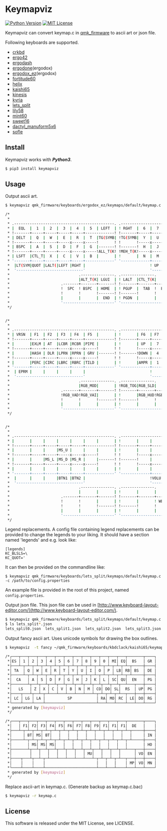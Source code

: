 
# Keymapviz

[![Python Version](https://img.shields.io/badge/Python-3.x-blue.svg)](PythonVersion)
[![MIT License](https://img.shields.io/github/license/mashape/apistatus.svg)](LICENSE)

Keymapviz can convert keymap.c in [qmk_firmware](https://github.com/qmk/qmk_firmware) to ascii art or json file.

Following keyboards are supported.

- [crkbd](https://github.com/qmk/qmk_firmware/tree/master/keyboards/crkbd)
- [ergo42](https://github.com/qmk/qmk_firmware/tree/master/keyboards/ergo42)
- [ergodash](https://github.com/qmk/qmk_firmware/tree/master/keyboards/ergodash)
- [ergodone](https://github.com/qmk/qmk_firmware/tree/master/keyboards/ergodone)(ergodox)
- [ergodox_ez](https://github.com/qmk/qmk_firmware/tree/master/keyboards/ergodox_ez)(ergodox)
- [fortitude60](https://github.com/qmk/qmk_firmware/tree/master/keyboards/fortitude60)
- [helix](https://github.com/qmk/qmk_firmware/tree/master/keyboards/helix)
- [kaishi65](https://github.com/qmk/qmk_firmware/tree/master/keyboards/kbdclack/kaishi65)  
- [kinesis](https://github.com/qmk/qmk_firmware/tree/master/keyboards/kinesis)
- [kyria](https://github.com/qmk/qmk_firmware/tree/master/keyboards/splitkb/kyria)
- [lets_split](https://github.com/qmk/qmk_firmware/tree/master/keyboards/lets_split)
- [lily58](https://github.com/qmk/qmk_firmware/tree/master/keyboards/lily58)
- [mint60](https://github.com/qmk/qmk_firmware/tree/master/keyboards/mint60)
- [sweet16](https://github.com/qmk/qmk_firmware/tree/master/keyboards/1upkeyboards/sweet16)
- [dactyl_manuform5x6](https://github.com/qmk/qmk_firmware/tree/master/keyboards/handwired/dactyl_manuform/5x6)
- [sofle](https://github.com/qmk/qmk_firmware/tree/master/keyboards/sofle)

## Install

Keymapviz works with ***Python3***.

```sh
$ pip3 install keymapviz
```

## Usage

Output ascii art.

```sh
$ keymapviz qmk_firmware/keyboards/ergodox_ez/keymaps/default/keymap.c

/*
 *
 * .---------------------------------------------. .---------------------------------------------.
 * |  EQL  |  1  |  2  |  3  |  4  |  5  | LEFT  | ! RGHT  |  6  |  7  |  8  |  9  |  0  | MINS  |
 * !-------+-----+-----+-----+-----+-------------! !-------+-----+-----+-----+-----+-----+-------!
 * | DELT  |  Q  |  W  |  E  |  R  |  T  |TG(SYMB| !TG(SYMB|  Y  |  U  |  I  |  O  |  P  | BSLS  |
 * !-------+-----+-----+-----x-----x-----!       ! !       !-----x-----x-----+-----+-----+-------!
 * | BSPC  |  A  |  S  |  D  |  F  |  G  |-------! !-------!  H  |  J  |  K  |  L  |LT(MD|GUI_T(K|
 * !-------+-----+-----+-----x-----x-----!ALL_T(K! !MEH_T(K!-----x-----x-----+-----+-----+-------!
 * | LSFT  |CTL_T|  X  |  C  |  V  |  B  |       | !       |  N  |  M  |COMM | DOT |CTL_T| RSFT  |
 * '-------+-----+-----+-----+-----+-------------' '-------------+-----+-----+-----+-----+-------'
 *  |LT(SYM|QUOT |LALT(|LEFT |RGHT |                             ! UP  |DOWN |LBRC |RBRC | FN1  |
 *  '------------------------------'                             '------------------------------'
 *                               .---------------. .---------------.
 *                               |ALT_T(K| LGUI  | ! LALT  |CTL_T(K|
 *                       .-------+-------+-------! !-------+-------+-------.
 *                       !  SPC  ! BSPC  | HOME  | ! PGUP  |  TAB  !  ENT  !
 *                       !       !       !-------! !-------!       !       !
 *                       |       |       |  END  | ! PGDN  |       |       |
 *                       '-----------------------' '-----------------------'
 */


/*
 *
 * .---------------------------------------------. .---------------------------------------------.
 * | VRSN  | F1  | F2  | F3  | F4  | F5  |       | !       | F6  | F7  | F8  | F9  | F10 |  F11  |
 * !-------+-----+-----+-----+-----+-------------! !-------+-----+-----+-----+-----+-----+-------!
 * |       |EXLM | AT  |LCBR |RCBR |PIPE |       | !       | UP  |  7  |  8  |  9  |ASTR |  F12  |
 * !-------+-----+-----+-----x-----x-----!       ! !       !-----x-----x-----+-----+-----+-------!
 * |       |HASH | DLR |LPRN |RPRN | GRV |-------! !-------!DOWN |  4  |  5  |  6  |PLUS |       |
 * !-------+-----+-----+-----x-----x-----!       ! !       !-----x-----x-----+-----+-----+-------!
 * |       |PERC |CIRC |LBRC |RBRC |TILD |       | !       |AMPR |  1  |  2  |  3  |BSLS |       |
 * '-------+-----+-----+-----+-----+-------------' '-------------+-----+-----+-----+-----+-------'
 *  | EPRM |     |     |     |     |                             !     | DOT |  0  | EQL |      |
 *  '------------------------------'                             '------------------------------'
 *                               .---------------. .---------------.
 *                               |RGB_MOD|       | !RGB_TOG|RGB_SLD|
 *                       .-------+-------+-------! !-------+-------+-------.
 *                       !RGB_VAD!RGB_VAI|       | !       |RGB_HUD!RGB_HUI!
 *                       !       !       !-------! !-------!       !       !
 *                       |       |       |       | !       |       |       |
 *                       '-----------------------' '-----------------------'
 */


/*
 *
 * .---------------------------------------------. .---------------------------------------------.
 * |       |     |     |     |     |     |       | !       |     |     |     |     |     |       |
 * !-------+-----+-----+-----+-----+-------------! !-------+-----+-----+-----+-----+-----+-------!
 * |       |     |     |MS_U |     |     |       | !       |     |     |     |     |     |       |
 * !-------+-----+-----+-----x-----x-----!       ! !       !-----x-----x-----+-----+-----+-------!
 * |       |     |MS_L |MS_D |MS_R |     |-------! !-------!     |     |     |     |     | MPLY  |
 * !-------+-----+-----+-----x-----x-----!       ! !       !-----x-----x-----+-----+-----+-------!
 * |       |     |     |     |     |     |       | !       |     |     |MPRV |MNXT |     |       |
 * '-------+-----+-----+-----+-----+-------------' '-------------+-----+-----+-----+-----+-------'
 *  |      |     |     |BTN1 |BTN2 |                             !VOLU |VOLD |MUTE |     |      |
 *  '------------------------------'                             '------------------------------'
 *                               .---------------. .---------------.
 *                               |       |       | !       |       |
 *                       .-------+-------+-------! !-------+-------+-------.
 *                       !       !       |       | !       |       ! WBAK  !
 *                       !       !       !-------! !-------!       !       !
 *                       |       |       |       | !       |       |       |
 *                       '-----------------------' '-----------------------'
 */
```

Legend replacements.
A config file containing legend replacements can be provided to change the legends to your liking. It should have a section named 'legends' and e.g. look like:
```
[legends]
KC_BLSLS=\
KC_QUOT='
```
It can then be provided on the commandline like:
```
$ keymapviz qmk_firmware/keyboards/lets_split/keymaps/default/keymap.c -c /path/to/config.properties
```
An example file is provided in the root of this project, named `config.properties`.

Output json file.
This json file can be used in [http://www.keyboard-layout-editor.com/](http://www.keyboard-layout-editor.com/).


```sh
$ keymapviz qmk_firmware/keyboards/lets_split/keymaps/default/keymap.c -t json -o 'lets_split{}.json'
$ ls lets_split*.json
lets_split0.json  lets_split1.json  lets_split2.json  lets_split3.json  lets_split4.json  lets_split5.json
```

Output fancy ascii art.
Uses unicode symbols for drawing the box outlines.

```sh
$ keymapviz  -t fancy ~/qmk_firmware/keyboards/kbdclack/kaishi65/keymaps/default/keymap.c

/*┌───┬───┬───┬───┬───┬───┬───┬───┬───┬───┬───┬───┬───┬───────┬────┐
 *│ES │ 1 │ 2 │ 3 │ 4 │ 5 │ 6 │ 7 │ 8 │ 9 │ 0 │ MI│ EQ│  BS   │ GR │
 *├───┴─┬─┴─┬─┴─┬─┴─┬─┴─┬─┴─┬─┴─┬─┴─┬─┴─┬─┴─┬─┴─┬─┴─┬─┴─┬─────┼────┤
 *│ TA  │ Q │ W │ E │ R │ T │ Y │ U │ I │ O │ P │ LB│ RB│ BS  │ DE │
 *├─────┴─┬─┴─┬─┴─┬─┴─┬─┴─┬─┴─┬─┴─┬─┴─┬─┴─┬─┴─┬─┴─┬─┴─┬─┴─────┼────┤
 *│  CA   │ A │ S │ D │ F │ G │ H │ J │ K │ L │ SC│ QU│  EN   │ PG │
 *├───────┴┬──┴┬──┴┬──┴┬──┴┬──┴┬──┴┬──┴┬──┴┬──┴┬──┴┬──┴───┬───┼────┤
 *│   LS   │ Z │ X │ C │ V │ B │ N │ M │ CO│ DO│ SL│  RS  │ UP│ PG │
 *├────┬───┴┬──┴─┬─┴───┴───┴───┴───┴───┴─┬─┴─┬─┴─┬─┴──┬───┼───┼────┤
 *│ LC │ LG │ LA │          SP           │ RA│ MO│ RC │ LE│ DO│ RG │
 *└────┴────┴────┴───────────────────────┴───┴───┴────┴───┴───┴────┘
 * generated by [keymapviz]
 */

/*┌───┬───┬───┬───┬───┬───┬───┬───┬───┬───┬───┬───┬───┬───────┬────┐
 *│   │ F1│ F2│ F3│ F4│ F5│ F6│ F7│ F8│ F9│ F1│ F1│ F1│  DE   │    │
 *├───┴─┬─┴─┬─┴─┬─┴─┬─┴─┬─┴─┬─┴─┬─┴─┬─┴─┬─┴─┬─┴─┬─┴─┬─┴─┬─────┼────┤
 *│     │ BT│ MS│ BT│   │   │   │   │   │   │   │   │   │     │ IN │
 *├─────┴─┬─┴─┬─┴─┬─┴─┬─┴─┬─┴─┬─┴─┬─┴─┬─┴─┬─┴─┬─┴─┬─┴─┬─┴─────┼────┤
 *│       │ MS│ MS│ MS│   │   │   │   │   │   │   │   │       │ HO │
 *├───────┴┬──┴┬──┴┬──┴┬──┴┬──┴┬──┴┬──┴┬──┴┬──┴┬──┴┬──┴───┬───┼────┤
 *│        │   │   │   │   │   │   │ MU│   │   │   │      │ VO│ EN │
 *├────┬───┴┬──┴─┬─┴───┴───┴───┴───┴───┴─┬─┴─┬─┴─┬─┴──┬───┼───┼────┤
 *│    │    │    │                       │   │   │    │ MP│ VO│ MN │
 *└────┴────┴────┴───────────────────────┴───┴───┴────┴───┴───┴────┘
 * generated by [keymapviz]
 */
```

Replace ascii-art in keymap.c. (Generate backup as keymap.c.bac)

```sh
$ keymapviz -r keymap.c
```

## License

This software is released under the MIT License, see LICENSE.
